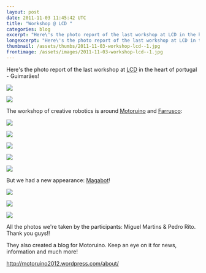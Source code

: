 ```yaml
---
layout: post
date: 2011-11-03 11:45:42 UTC
title: "Workshop @ LCD "
categories: blog
excerpt: "Here\'s the photo report of the last workshop at LCD in the heart of portugal - Guimarães!"
longexcerpt: "Here\'s the photo report of the last workshop at LCD in the heart of portugal - Guimarães!The workshop of creative robotics is around Motoruino and Farrusco:"
thumbnail: /assets/thumbs/2011-11-03-workshop-lcd--1.jpg
frontimage: /assets/images/2011-11-03-workshop-lcd--1.jpg
---
```


Here's the photo report of the last workshop at <a href="http://lcd.guimaraes2012.pt/index.php?option=com_content&amp;view=frontpage&amp;Itemid=1&amp;lang=en">LCD</a> in the heart of portugal - Guimarães!

<a href="/assets/images/2011-11-03-workshop-lcd--1.jpg"><img class="postimage" src="/assets/images/2011-11-03-workshop-lcd--1.jpg"/></a>

<a href="/assets/images/2011-11-03-workshop-lcd--2.jpg"><img class="postimage" src="/assets/images/2011-11-03-workshop-lcd--2.jpg"/></a>

The workshop of creative robotics is around <a href="http://www.guibot.pt/motoruino/">Motoruino</a> and <a href="http://www.guibot.pt/">Farrusco</a>:

<a href="/assets/images/2011-11-03-workshop-lcd--3.jpg"><img class="postimage" src="/assets/images/2011-11-03-workshop-lcd--3.jpg"/></a>

<a href="/assets/images/2011-11-03-workshop-lcd--4.jpg"><img class="postimage" src="/assets/images/2011-11-03-workshop-lcd--4.jpg"/></a>

<a href="/assets/images/2011-11-03-workshop-lcd--5.jpg"><img class="postimage" src="/assets/images/2011-11-03-workshop-lcd--5.jpg"/></a>

<a href="/assets/images/2011-11-03-workshop-lcd--6.jpg"><img class="postimage" src="/assets/images/2011-11-03-workshop-lcd--6.jpg"/></a>

<a href="/assets/images/2011-11-03-workshop-lcd--7.jpg"><img class="postimage" src="/assets/images/2011-11-03-workshop-lcd--7.jpg"/></a>

But we had a new appearance: <a href="http://www.magabot.cc/dp/">Magabot</a>!

<a href="/assets/images/2011-11-03-workshop-lcd--8.jpg"><img class="postimage" src="/assets/images/2011-11-03-workshop-lcd--8.jpg"/></a>

<a href="/assets/images/2011-11-03-workshop-lcd--9.jpg"><img class="postimage" src="/assets/images/2011-11-03-workshop-lcd--9.jpg"/></a>

<a href="/assets/images/2011-11-03-workshop-lcd--10.jpg"><img class="postimage" src="/assets/images/2011-11-03-workshop-lcd--10.jpg"/></a>

All the photos we're taken by the participants: Miguel Martins &amp; Pedro Rito. Thank you guys!!

They also created a blog for Motoruino. Keep an eye on it for news, information and much more!

<a href="http://motoruino2012.wordpress.com/about/">http://motoruino2012.wordpress.com/about/</a>

&nbsp;